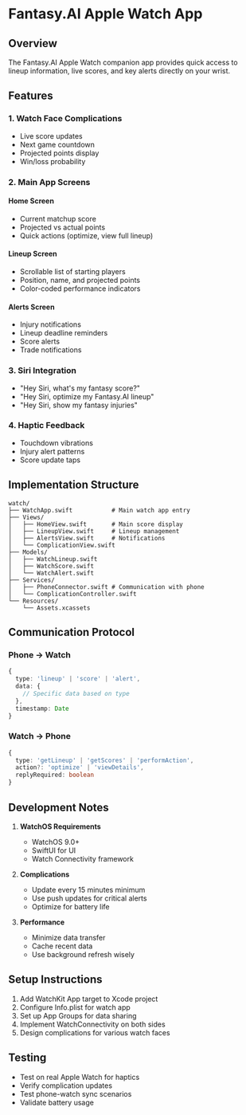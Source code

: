 # Fantasy.AI Apple Watch App

## Overview
The Fantasy.AI Apple Watch companion app provides quick access to lineup information, live scores, and key alerts directly on your wrist.

## Features

### 1. **Watch Face Complications**
- Live score updates
- Next game countdown
- Projected points display
- Win/loss probability

### 2. **Main App Screens**

#### Home Screen
- Current matchup score
- Projected vs actual points
- Quick actions (optimize, view full lineup)

#### Lineup Screen
- Scrollable list of starting players
- Position, name, and projected points
- Color-coded performance indicators

#### Alerts Screen
- Injury notifications
- Lineup deadline reminders
- Score alerts
- Trade notifications

### 3. **Siri Integration**
- "Hey Siri, what's my fantasy score?"
- "Hey Siri, optimize my Fantasy.AI lineup"
- "Hey Siri, show my fantasy injuries"

### 4. **Haptic Feedback**
- Touchdown vibrations
- Injury alert patterns
- Score update taps

## Implementation Structure

```
watch/
├── WatchApp.swift           # Main watch app entry
├── Views/
│   ├── HomeView.swift       # Main score display
│   ├── LineupView.swift     # Lineup management
│   ├── AlertsView.swift     # Notifications
│   └── ComplicationView.swift
├── Models/
│   ├── WatchLineup.swift
│   ├── WatchScore.swift
│   └── WatchAlert.swift
├── Services/
│   ├── PhoneConnector.swift # Communication with phone
│   └── ComplicationController.swift
└── Resources/
    └── Assets.xcassets
```

## Communication Protocol

### Phone → Watch
```typescript
{
  type: 'lineup' | 'score' | 'alert',
  data: {
    // Specific data based on type
  },
  timestamp: Date
}
```

### Watch → Phone
```typescript
{
  type: 'getLineup' | 'getScores' | 'performAction',
  action?: 'optimize' | 'viewDetails',
  replyRequired: boolean
}
```

## Development Notes

1. **WatchOS Requirements**
   - WatchOS 9.0+
   - SwiftUI for UI
   - Watch Connectivity framework

2. **Complications**
   - Update every 15 minutes minimum
   - Use push updates for critical alerts
   - Optimize for battery life

3. **Performance**
   - Minimize data transfer
   - Cache recent data
   - Use background refresh wisely

## Setup Instructions

1. Add WatchKit App target to Xcode project
2. Configure Info.plist for watch app
3. Set up App Groups for data sharing
4. Implement WatchConnectivity on both sides
5. Design complications for various watch faces

## Testing

- Test on real Apple Watch for haptics
- Verify complication updates
- Test phone-watch sync scenarios
- Validate battery usage